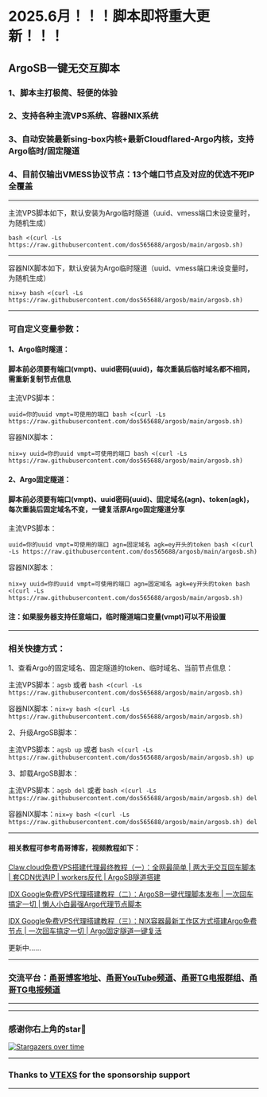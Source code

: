 # 2025.6月！！！脚本即将重大更新！！！

## ArgoSB一键无交互脚本

### 1、脚本主打极简、轻便的体验

### 2、支持各种主流VPS系统、容器NIX系统

### 3、自动安装最新sing-box内核+最新Cloudflared-Argo内核，支持Argo临时/固定隧道

### 4、目前仅输出VMESS协议节点：13个端口节点及对应的优选不死IP全覆盖

----------------------------------------------------------

主流VPS脚本如下，默认安装为Argo临时隧道（uuid、vmess端口未设变量时，为随机生成）
```
bash <(curl -Ls https://raw.githubusercontent.com/dos565688/argosb/main/argosb.sh)
```
----------------------------------------------------------

容器NIX脚本如下，默认安装为Argo临时隧道（uuid、vmess端口未设变量时，为随机生成）
```
nix=y bash <(curl -Ls https://raw.githubusercontent.com/dos565688/argosb/main/argosb.sh)
```

----------------------------------------------------------

### 可自定义变量参数：

#### 1、Argo临时隧道：
#### 脚本前必须要有端口(vmpt)、uuid密码(uuid)，每次重装后临时域名都不相同，需重新复制节点信息

主流VPS脚本：
```
uuid=你的uuid vmpt=可使用的端口 bash <(curl -Ls https://raw.githubusercontent.com/dos565688/argosb/main/argosb.sh)
```

容器NIX脚本：
```
nix=y uuid=你的uuid vmpt=可使用的端口 bash <(curl -Ls https://raw.githubusercontent.com/dos565688/argosb/main/argosb.sh)
```

#### 2、Argo固定隧道：
#### 脚本前必须要有端口(vmpt)、uuid密码(uuid)、固定域名(agn)、token(agk)，每次重装后固定域名不变，一键复活原Argo固定隧道分享

主流VPS脚本：
```
uuid=你的uuid vmpt=可使用的端口 agn=固定域名 agk=ey开头的token bash <(curl -Ls https://raw.githubusercontent.com/dos565688/argosb/main/argosb.sh)
```

容器NIX脚本：
```
nix=y uuid=你的uuid vmpt=可使用的端口 agn=固定域名 agk=ey开头的token bash <(curl -Ls https://raw.githubusercontent.com/dos565688/argosb/main/argosb.sh)
```


#### 注：如果服务器支持任意端口，临时隧道端口变量(vmpt)可以不用设置

---------------------------------------------------------

### 相关快捷方式：

1、查看Argo的固定域名、固定隧道的token、临时域名、当前节点信息：

主流VPS脚本：```agsb``` 或者 ```bash <(curl -Ls https://raw.githubusercontent.com/dos565688/argosb/main/argosb.sh)```

容器NIX脚本：```nix=y bash <(curl -Ls https://raw.githubusercontent.com/dos565688/argosb/main/argosb.sh)```

2、升级ArgoSB脚本：

主流VPS脚本：```agsb up``` 或者 ```bash <(curl -Ls https://raw.githubusercontent.com/dos565688/argosb/main/argosb.sh) up```

3、卸载ArgoSB脚本：

主流VPS脚本：```agsb del``` 或者 ```bash <(curl -Ls https://raw.githubusercontent.com/dos565688/argosb/main/argosb.sh) del```

容器NIX脚本：```nix=y bash <(curl -Ls https://raw.githubusercontent.com/dos565688/argosb/main/argosb.sh) del```

----------------------------------------------------------


#### 相关教程可参考甬哥博客，视频教程如下：

[Claw.cloud免费VPS搭建代理最终教程（一）：全网最简单 | 两大无交互回车脚本 | 套CDN优选IP | workers反代 | ArgoSB隧道搭建](https://youtu.be/Esofirx8xrE)

[IDX Google免费VPS代理搭建教程（二）：ArgoSB一键代理脚本发布 | 一次回车搞定一切 | 懒人小白最强Argo代理节点脚本](https://youtu.be/OoXJ_jxoEyY)

[IDX Google免费VPS代理搭建教程（三）：NIX容器最新工作区方式搭建Argo免费节点 | 一次回车搞定一切 | Argo固定隧道一键复活](https://youtu.be/0I5eI1KKx08)

更新中……

----------------------------------------------------------

### 交流平台：[甬哥博客地址](https://ygkkk.blogspot.com)、[甬哥YouTube频道](https://www.youtube.com/@ygkkk)、[甬哥TG电报群组](https://t.me/+jZHc6-A-1QQ5ZGVl)、[甬哥TG电报频道](https://t.me/+DkC9ZZUgEFQzMTZl)

----------------------------------------------------------

----------------------------------------------------------
### 感谢你右上角的star🌟
[![Stargazers over time](https://starchart.cc/dos565688/ArgoSB.svg)](https://starchart.cc/dos565688/ArgoSB)

----------------------------------------------------------

### Thanks to [VTEXS](https://console.vtexs.com/?affid=1558) for the sponsorship support

----------------------------------------------------------
